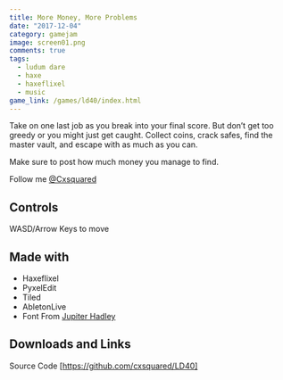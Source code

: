 ```yaml
---
title: More Money, More Problems
date: "2017-12-04"
category: gamejam
image: screen01.png
comments: true
tags: 
  - ludum dare
  - haxe
  - haxeflixel
  - music
game_link: /games/ld40/index.html
---
```


Take on one last job as you break into your final score. But don’t get too greedy or you might just get caught. Collect coins, crack safes, find the master vault, and escape with as much as you can.

Make sure to post how much money you manage to find.

Follow me [@Cxsquared](https://mastodon.gamedev.place/@cxsquared)

## Controls

WASD/Arrow Keys to move

## Made with

- Haxeflixel
- PyxelEdit
- Tiled
- AbletonLive
- Font From [Jupiter Hadley](https://twitter.com/jupiter_hadley)

## Downloads and Links

Source Code [https://github.com/cxsquared/LD40]
